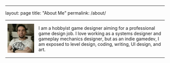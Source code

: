 ---
layout: page
title: "About Me"
permalink: /about/

<table border="0" cellspacing="0" cellpadding="10">
    <tr>
        <td>
            <img src="/assets/aboutme.jpg" alt="About Me Image">
        </td>
        <td>
            <p>
                I am a hobbyist game designer aiming for a professional game design job. 
                I love working as a systems designer and gameplay mechanics designer, 
                but as an indie gamedev, I am exposed to level design, coding, writing, 
                UI design, and art.
            </p>
        </td>
    </tr>
</table>